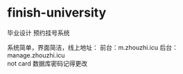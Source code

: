 # finish-university
毕业设计
预约挂号系统

系统简单，界面简洁，线上地址： 前台：m.zhouzhi.icu  后台：manage.zhouzhi.icu  
not card
数据库密码记得更改
